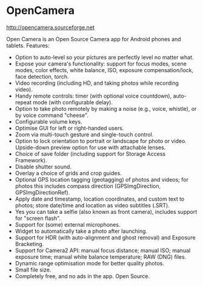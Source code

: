 # OpenCamera
http://opencamera.sourceforge.net

Open Camera is an Open Source Camera app for Android phones and tablets. Features:
- Option to auto-level so your pictures are perfectly level no matter what.
- Expose your camera's functionality: support for focus modes, scene modes, color effects, white balance, ISO, exposure compensation/lock, face detection, torch.
- Video recording (including HD, and taking photos while recording video).
- Handy remote controls: timer (with optional voice countdown), auto-repeat mode (with configurable delay).
- Option to take photo remotely by making a noise (e.g., voice, whistle), or by voice command "cheese".
- Configurable volume keys.
- Optimise GUI for left or right-handed users.
- Zoom via multi-touch gesture and single-touch control.
- Option to lock orientation to portrait or landscape for photo or video. Upside-down preview option for use with attachable lenses.
- Choice of save folder (including support for Storage Access Framework).
- Disable shutter sound.
- Overlay a choice of grids and crop guides.
- Optional GPS location tagging (geotagging) of photos and videos; for photos this includes compass direction (GPSImgDirection, GPSImgDirectionRef).
- Apply date and timestamp, location coordinates, and custom text to photos; store date/time and location as video subtitles (.SRT).
- Yes you can take a selfie (also known as front camera), includes support for "screen flash".
- Support for (some) external microphones.
- Widget to automatically take a photo after launching.
- Support for HDR (with auto-alignment and ghost removal) and Exposure Bracketing.
- Support for Camera2 API: manual focus distance; manual ISO; manual exposure time; manual white balance temperature; RAW (DNG) files.
- Dynamic range optimisation mode for better quality photos.
- Small file size.
- Completely free, and no ads in the app. Open Source.
